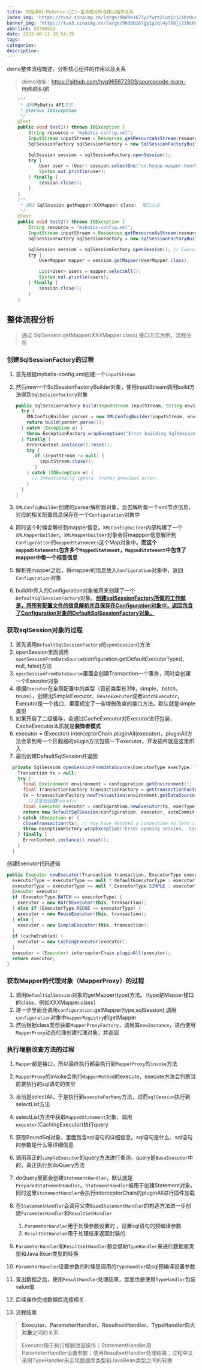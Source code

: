 ```yaml
---
title: 剑指源码-Mybatis-(二)-主流程分析与核心组件关系
index_img: 'https://tva2.sinaimg.cn/large/9bd9b167ly1fwrt21udjcj21hc0u0tkq.jpg'
banner_img: 'https://tva3.sinaimg.cn/large/9bd9b167gy1g2ql4y760jj21hc0u07wh.jpg'
abbrlink: 597465dd
date: 2022-08-11 20:54:29
tags:
categories:
description:
---
```


 demo整体流程概述，分析核心组件的作用以及关系

<!-- more -->

> demo地址：https://github.com/hyq965672903/sourcecode-learn-mybatis.git

```java
    /**
     * 使用MyBatis API方式
     * @throws IOException
     */
    @Test
    public void test1() throws IOException {
        String resource = "mybatis-config.xml";
        InputStream inputStream = Resources.getResourceAsStream(resource);
        SqlSessionFactory sqlSessionFactory = new SqlSessionFactoryBuilder().build(inputStream);

        SqlSession session = sqlSessionFactory.openSession();
        try {
            User user = (User) session.selectOne("cn.hyqup.mapper.UserMapper.selectAll", 1);
            System.out.println(user);
        } finally {
            session.close();
        }
    }
    /**
     * 通过 SqlSession.getMapper(XXXMapper.class)  接口方式
     */
    @Test
    public void test2() throws IOException {
        String resource = "mybatis-config.xml";
        InputStream inputStream = Resources.getResourceAsStream(resource);
        SqlSessionFactory sqlSessionFactory = new SqlSessionFactoryBuilder().build(inputStream);

        SqlSession session = sqlSessionFactory.openSession(); // ExecutorType.BATCH
        try {
            UserMapper mapper = session.getMapper(UserMapper.class);

            List<User> users = mapper.selectAll();
            System.out.println(users);
        } finally {
            session.close();
        }
    }
```

## 整体流程分析

>  通过 SqlSession.getMapper(XXXMapper.class)  接口方式为例，流程分析

###  创建SqlSessionFactory的过程

1. 首先根据mybatis-config.xml创建一个`inputStream`

2. 然后new一个SqlSessionFactoryBuilder对象，使用inputStream调用build方法得到`SqlSessionFactory`对象

   ```java
   public SqlSessionFactory build(InputStream inputStream, String environment, Properties properties) {
     try {
       XMLConfigBuilder parser = new XMLConfigBuilder(inputStream, environment, properties);
       return build(parser.parse());
     } catch (Exception e) {
       throw ExceptionFactory.wrapException("Error building SqlSession.", e);
     } finally {
       ErrorContext.instance().reset();
       try {
          if (inputStream != null) {
            inputStream.close();
          }
       } catch (IOException e) {
         // Intentionally ignore. Prefer previous error.
       }
     }
   }
   ```

3. `XMLConfigBuilder`创建的parser解析器对象，会去解析每一个xml节点信息，对应的相关配置信息保存在一个`Configuration`对象中

4. 同时这个时候会解析到mapper信息，`XMLConfigBuilder`内部构建了一个`XMLMapperBuilder`，`XMLMapperBuilder`对象会将mappper信息解析到`Configuration`的`mappedStatements`这个Map对象中。**而这个`mappedStatements`包含多个`MappedStatement`，`MappedStatement`中包含了mapper中每一个标签信息**

5. 解析完mapper之后，将mapper的信息放入`Configuration`对象中，返回`Configuration`对象

6. build中传入的Configuration对象被用来创建了一个`DefaultSqlSessionFactory`对象。<u>**创建sqlSessionFactory所做的工作就是，将所有配置文件的信息解析并且保存在Configuration对象中，返回包含了Configuration对象的DefaultSqlSessionFactory对象。**</u>

### 获取sqlSession对象的过程

1. 首先调用`DefaultSqlSessionFactory`的`openSession`()方法
2. openSession里面调用`openSessionFromDataSource`(configuration.getDefaultExecutorType(), null, false)方法
3. `openSessionFromDataSource`里面会创建Transaction一个事务，同时会创建一个Executor对象
4. 根据`Executor`在全局配置中的类型（目前类型有3种，simple，batch，reuse），创建出SimpleExecutor、`ReuseExecutor`或者`BatchExecutor`。Executor是一个接口，里面规定了一些增删改查的接口方法。默认就是simple类型
5. 如果开启了二级缓存，会通过CacheExecutor对Executor进行包装，CacheExecutor本质就是**装饰者模式**
6. executor = (Executor) interceptorChain.pluginAll(executor)，pluginAll方法会拿到每一个拦截器的plugin方法包装一下executor，开发插件就是这里织入
7. 最后创建DefaultSqlSession并返回

```java
  private SqlSession openSessionFromDataSource(ExecutorType execType, TransactionIsolationLevel level, boolean autoCommit) {
    Transaction tx = null;
    try {
      final Environment environment = configuration.getEnvironment();
      final TransactionFactory transactionFactory = getTransactionFactoryFromEnvironment(environment);
      tx = transactionFactory.newTransaction(environment.getDataSource(), level, autoCommit);
        //这里去创建Executor
      final Executor executor = configuration.newExecutor(tx, execType);
      return new DefaultSqlSession(configuration, executor, autoCommit);
    } catch (Exception e) {
      closeTransaction(tx); // may have fetched a connection so lets call close()
      throw ExceptionFactory.wrapException("Error opening session.  Cause: " + e, e);
    } finally {
      ErrorContext.instance().reset();
    }
  }
```

创建Executor代码逻辑

```java
public Executor newExecutor(Transaction transaction, ExecutorType executorType) {
  executorType = executorType == null ? defaultExecutorType : executorType;
  executorType = executorType == null ? ExecutorType.SIMPLE : executorType;
  Executor executor;
  if (ExecutorType.BATCH == executorType) {
    executor = new BatchExecutor(this, transaction);
  } else if (ExecutorType.REUSE == executorType) {
    executor = new ReuseExecutor(this, transaction);
  } else {
    executor = new SimpleExecutor(this, transaction);
  }
  if (cacheEnabled) {
    executor = new CachingExecutor(executor);
  }
  executor = (Executor) interceptorChain.pluginAll(executor);
  return executor;
}
```

### 获取Mapper的代理对象（MapperProxy）的过程

1. 调用`DefaultSqlSession`对象的getMapper(type)方法。（type是Mapper接口的class，例如XXXMapper.class）
2. 进一步里面会调用`configuration`.getMapper(type,sqlSession),调用`configuration`对象中`mapperRegistry`的getMapper
3. 然后根据class类型获取`MapperProxyFactory`，调用其`newInstance`，进而使用`MapperProxy`动态代理创建代理对象，并返回

### 执行增删改查方法的过程

1. `Mapper`都是接口，所以最终执行都会执行到`MapperProxy`的`invoke`方法
2. `MapperProxy`的invoke会执行`MapperMethod`的execute，execute方法会判断当前要执行的sql语句的类型
3. 当前是selectAll，于是执行到`executeForMany`方法，进而`sqlSession`执行到selectList方法
4. selectList方法中获取`MappedStatement`对象，调用`executor`(CachingExecutor)执行query
5. 获取BoundSql对象，里面包含sql语句的详细信息。sql语句是什么、sql语句的参数是什么等详细信息
6. 调用真正的`simpleExecutor`的query方法进行查询，query是`BaseExecutor`中的，真正执行到doQuery方法
7. doQuery里面会创建`StatementHandler`，默认就是`PreparedStatementHandler`。`StatementHandler`被用于创建Statement对象。同时这里`StatementHandler`会执行interceptorChain的pluginAll进行插件加载
8. 在`StatementHandler`会调用父类`BaseStatementHandler`的构造方法进一步创建`ParameterHandler`和`ResultSetHandler`
   1. `ParameterHandler`用于处理参数设置的 ，设置sql语句的预编译参数
   2. `ResultSetHandler`用于处理结果返回封装的

9. `ParameterHandler`和`ResultsetHandler`都会借助`TypeHandler`来进行数据库类型和Java Bean类型的转换
10. `ParameterHandler`设置参数的时候是调用的`TypeHandler`给sql预编译设置参数
11. 查出数据之后，使用`ResultHandler`处理结果，里面也是使用`TypeHandler`包装value值
12. 后续操作完成数据库连接相关
13. 流程结束

> **Executor、ParameterHandler、ResultsetHandler、TypeHandler四大对象**之间的关系
>
> Executor用于执行增删改查操作；StatementHandler用ParameterHandler设置参数；使用ResultsetHandler处理结果；过程中又采用TypeHandler来实现数据库类型和JavaBean类型之间的转换





